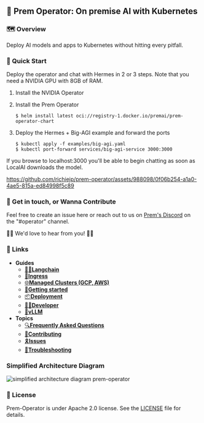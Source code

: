 ## 📡 Prem Operator: On premise AI with Kubernetes

### 🗺 Overview

Deploy AI models and apps to Kubernetes without hitting every pitfall.

### 🚀 Quick Start

Deploy the operator and chat with Hermes in 2 or 3 steps. Note that you need a NVIDIA GPU with 8GB of RAM.

1. Install the NVIDIA Operator
2. Install the Prem Operator
    ```
    $ helm install latest oci://registry-1.docker.io/premai/prem-operator-chart
    ```

3. Deploy the Hermes + Big-AGI example and forward the ports
    ```
    $ kubectl apply -f examples/big-agi.yaml
    $ kubectl port-forward services/big-agi-service 3000:3000
    ```

If you browse to localhost:3000 you'll be able to begin chatting as soon as
LocalAI downloads the model.

https://github.com/richiejp/prem-operator/assets/988098/0f06b254-a1a0-4ae5-815a-ed84998f5c89

### 💌 Get in touch, or Wanna Contribute

Feel free to create an issue here or reach out to us on [Prem's Discord](https://discord.com/invite/kpKk6vYVAn) on the "#operator" channel.

💖💖 We'd love to hear from you! 💖💖

### 🔗 Links

- **Guides**
    - [🦜️🔗**Langchain**](./docs/guides/langchain.md)
    - [🧩**Ingress**](./docs/guides/ingress.md)
    - [🌐**Managed Clusters (GCP, AWS)**](./docs/guides/managed_cluster.md)
    - [📜**Getting started**](./docs/getting_started.md)
    - [📦**Deployment**](./docs/deployment.md)
    - [👩‍💻**Developer**](./docs/developer_guide.md)
    - [🧪**vLLM**](./docs/vllm.md)
- **Topics**
    - [🔍**Frequently Asked Questions**](./docs/faq.md)
    - [🤝**Contributing**](./docs/contributing.md)
    - [🎗️**Issues**](./docs/issues.md)
    - [🔧**Troubleshooting**](./docs/troubleshooting.md)

### Simplified Architecture Diagram 

![simplified architecture diagram prem-operator](https://github.com/premAI-io/prem-operator/assets/19930870/0b800db2-2c04-4b69-9672-d9f3c982507d)

### 📝 License

Prem-Operator is under Apache 2.0 license. See the [LICENSE](./LICENSE) file for details.

